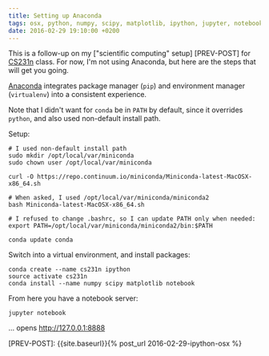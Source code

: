 ```yaml
---
title: Setting up Anaconda
tags: osx, python, numpy, scipy, matplotlib, ipython, jupyter, notebooks, anaconda, conda
date: 2016-02-29 19:10:00 +0200
---
```


This is a follow-up on my ["scientific computing" setup] [PREV-POST] for [CS231n] class. For now, I'm not using Anaconda, but here are the steps that will get you going.

[Anaconda] integrates package manager (`pip`) and environment manager (`virtualenv`) into a consistent experience.

Note that I didn't want for `conda` be in `PATH` by default, since it overrides `python`, and also used non-default install path.

Setup:

```shell
# I used non-default install path
sudo mkdir /opt/local/var/miniconda
sudo chown user /opt/local/var/miniconda

curl -O https://repo.continuum.io/miniconda/Miniconda-latest-MacOSX-x86_64.sh

# When asked, I used /opt/local/var/miniconda/miniconda2
bash Miniconda-latest-MacOSX-x86_64.sh

# I refused to change .bashrc, so I can update PATH only when needed:
export PATH=/opt/local/var/miniconda/miniconda2/bin:$PATH

conda update conda
```

Switch into a virtual environment, and install packages:

```shell
conda create --name cs231n ipython
source activate cs231n
conda install --name numpy scipy matplotlib notebook
```

From here you have a notebook server:

```shell
jupyter notebook
```

... opens http://127.0.0.1:8888


[CS231n]: http://cs231n.github.io/ "CS231n: Convolutional Neural Networks for Visual Recognition"
[ANACONDA]: https://www.continuum.io/downloads
[MINICONDA]: http://conda.pydata.org/miniconda.html
[PREV-POST]: {{site.baseurl}}{% post_url 2016-02-29-ipython-osx %}
